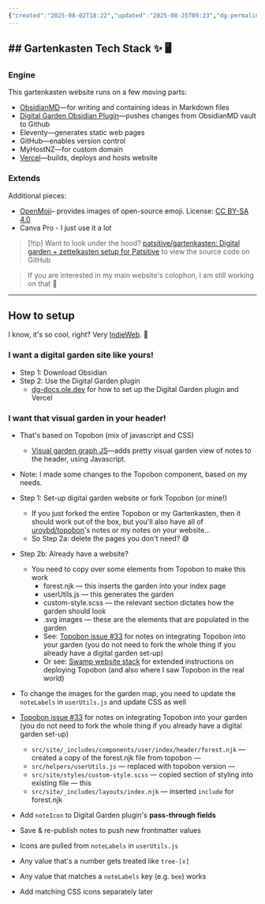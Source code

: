 ```yaml
---
{"created":"2025-08-02T18:22","updated":"2025-08-25T09:23","dg-permalink":"colophon","dg-publish":true,"permalink":"/colophon/","dgPassFrontmatter":true,"noteIcon":"1"}
---
```


## ## Gartenkasten Tech Stack ✨️ 🖥 

### Engine
This gartenkasten website runs on a few moving parts: 
- [ObsidianMD](https://obsidian.md/)—for writing and containing ideas in Markdown files
- [Digital Garden Obsidian Plugin](https://obsidian.md/plugins?id=digitalgarden)—pushes changes from ObsidianMD vault to Github
- Eleventy—generates static web pages
- GitHub—enables version control 
- MyHostNZ—for custom domain 
- [Vercel](https://vercel.com/new/clone?repository-url=https://github.com/oleeskild/digitalgarden)—builds, deploys and hosts website

### Extends 
Additional pieces: 

- [OpenMoji](https://openmoji.org/)– provides images of open-source emoji. License: [CC BY-SA 4.0](https://creativecommons.org/licenses/by-sa/4.0/#)
- Canva Pro - I just use it a lot 

> [!tip] Want to look under the hood? 
> [patsitive/gartenkasten: Digital garden + zettelkasten setup for Patsitive](https://github.com/patsitive/gartenkasten) to view the source code on GitHub

> If you are interested in my main website's colophon, I am still working on that 🙆

---
## How to setup 
I know, it's so cool, right? Very [IndieWeb](https://indieweb.org/). 🥰

### I want a digital garden site like yours! 
- Step 1: Download Obsidian
- Step 2: Use the Digital Garden plugin 
	- [dg-docs.ole.dev](https://dg-docs.ole.dev/) for how to set up the Digital Garden plugin and Vercel

### I want that visual garden in your header!
- That's based on Topobon (mix of javascript and CSS)
	- [Visual garden graph JS](https://github.com/uroybd/topobon/tree/main)—adds pretty visual garden view of notes to the header, using Javascript.
- Note: I made some changes to the Topobon component, based on my needs. 
- Step 1: Set-up digital garden website or fork Topobon (or mine!)
	- If you just forked the entire Topobon or my Gartenkasten, then it should work out of the box, but you'll also have all of [uroybd/topobon](https://github.com/uroybd/topobon/commits?author=uroybd)'s notes or my notes on your website...
	- So Step 2a: delete the pages you don't need? 😅 
- Step 2b: Already have a website? 
	- You need to copy over some elements from Topobon to make this work
		- forest.njk — this inserts the garden into your index page 
		- userUtils.js — this generates the garden
		- custom-style.scss — the relevant section dictates how the garden should look 
		- .svg images — these are the elements that are populated in the garden 
		- See: [Topobon issue #33](https://github.com/uroybd/topobon/issues/33) for notes on integrating Topobon into your garden (you do not need to fork the whole thing if you already have a digital garden set-up)
		- Or see: [Swamp website stack](https://www.paologabriel.com/swamp/website-stack/#a-href-https-hermitage-utsob-me-target-blank-class-external-link-hermitage-a-forest) for extended instructions on deploying Topobon (and also where I saw Topobon in the real world)
- To change the images for the garden map, you need to update the `noteLabels` in `userUtils.js` and update CSS as well


- [Topobon issue #33](https://github.com/uroybd/topobon/issues/33) for notes on integrating Topobon into your garden (you do not need to fork the whole thing if you already have a digital garden set-up)
	- `src/site/_includes/components/user/index/header/forest.njk` — created a copy of the forest.njk file from topobon — 
	- `src/helpers/userUtils.js` — replaced with topobon version —
	- `src/site/styles/custom-style.scss` — copied section of styling into existing file — this 
	- `src/site/_includes/layouts/index.njk` — inserted `include` for forest.njk

-  Add `noteIcon` to Digital Garden plugin's **pass-through fields**
    
-  Save & re-publish notes to push new frontmatter values
    
-  Icons are pulled from `noteLabels` in `userUtils.js`
    
-  Any value that's a number gets treated like `tree-[x]`
    
-  Any value that matches a `noteLabels` key (e.g. `bee`) works
    
-  Add matching CSS icons separately later
    